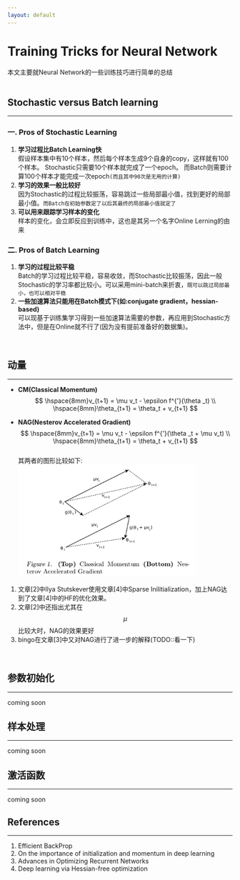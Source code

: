 ```yaml
---
layout: default
---
```


__Training Tricks for Neural Network__
========
本文主要就Neural Network的一些训练技巧进行简单的总结    
<br />

__Stochastic versus Batch learning__     
----------    
---   
    
### __一. Pros of Stochastic Learning__     
1.  __学习过程比Batch Learning快__      
假设样本集中有10个样本，然后每个样本生成9个自身的copy，这样就有100个样本。
Stochastic只需要10个样本就完成了一个epoch。
而Batch则需要计算100个样本才能完成一次epoch`(而且其中90次是无用的计算)`    
2.  __学习的效果一般比较好__      
因为Stochastic的过程比较振荡，容易跳过一些局部最小值，找到更好的局部最小值。`而Batch在初始参数定了以后其最终的局部最小值就定了`
3.  __可以用来跟踪学习样本的变化__       
样本的变化，会立即反应到训练中，这也是其另一个名字Online Lerning的由来

###  __二. Pros of Batch Learning__     
1.  __学习的过程比较平稳__    
Batch的学习过程比较平稳，容易收敛，而Stochastic比较振荡，因此一般Stochastic的学习率都比较小。可以采用mini-batch来折衷，`既可以跳过局部最小，也可以相对平稳`      
2.  __一些加速算法只能用在Batch模式下(如:conjugate gradient，hessian-based)__   
可以现基于训练集学习得到一些加速算法需要的参数，再应用到Stochastic方法中，但是在Online就不行了(因为没有提前准备好的数据集)。  
<br />


__动量__
--------    
---    
*  __CM(Classical Momentum)__    
$$
\hspace{8mm}v_{t+1} = \mu v_t - \epsilon f^{'}(\theta _t) \\
\hspace{8mm}\theta_{t+1} = \theta_t + v_{t+1}  
$$    
	
*  __NAG(Nesterov Accelerated Gradient)__    
$$
\hspace{8mm}v_{t+1} = \mu v_t - \epsilon f^{'}(\theta _t + \mu v_t) \\
\hspace{8mm}\theta_{t+1} = \theta_t + v_{t+1}  
$$   
其两者的图形比较如下:    
![nag_cm](./img/NAG_CM.png)    

1.  文章[2]中Ilya Stutskever使用文章[4]中Sparse Inilitialization，加上NAG达到了文章[4]中的HF的优化效果。
2.  文章[2]中还指出尤其在$$\mu$$比较大时，NAG的效果更好
3.  bingo在文章[3]中又对NAG进行了进一步的解释(TODO::看一下)    
<br />

__参数初始化__
--------    
---    
coming soon

__样本处理__
--------    
---    
coming soon

__激活函数__
--------    
---    
coming soon


__References__
--------    
---    

1.  Efficient BackProp    
2.  On the importance of initialization and momentum in deep learning
3.  Advances in Optimizing Recurrent Networks
4.  Deep learning via Hessian-free optimization

